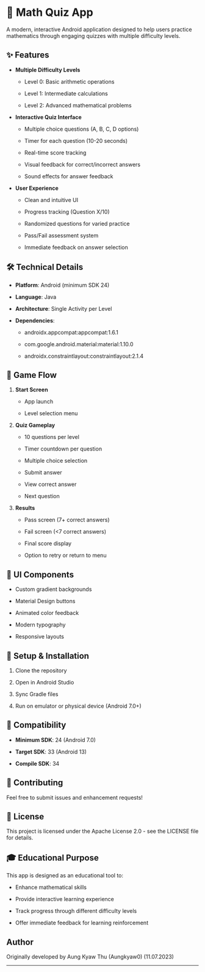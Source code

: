 # 🧮 Math Quiz App

A modern, interactive Android application designed to help users practice mathematics through engaging quizzes with multiple difficulty levels.

## ✨ Features

- **Multiple Difficulty Levels**
  - Level 0: Basic arithmetic operations

  - Level 1: Intermediate calculations
  - Level 2: Advanced mathematical problems

- **Interactive Quiz Interface**
  - Multiple choice questions (A, B, C, D options)

  - Timer for each question (10-20 seconds)
  - Real-time score tracking
  - Visual feedback for correct/incorrect answers
  - Sound effects for answer feedback

- **User Experience**
  - Clean and intuitive UI

  - Progress tracking (Question X/10)
  - Randomized questions for varied practice
  - Pass/Fail assessment system
  - Immediate feedback on answer selection

## 🛠 Technical Details

- **Platform**: Android (minimum SDK 24)

- **Language**: Java
- **Architecture**: Single Activity per Level
- **Dependencies**:
  - androidx.appcompat:appcompat:1.6.1

  - com.google.android.material:material:1.10.0
  - androidx.constraintlayout:constraintlayout:2.1.4

## 🎯 Game Flow

1. **Start Screen**
   - App launch

   - Level selection menu

2. **Quiz Gameplay**
   - 10 questions per level

   - Timer countdown per question
   - Multiple choice selection
   - Submit answer
   - View correct answer
   - Next question

3. **Results**
   - Pass screen (7+ correct answers)

   - Fail screen (<7 correct answers)
   - Final score display
   - Option to retry or return to menu

## 🎨 UI Components

- Custom gradient backgrounds

- Material Design buttons
- Animated color feedback
- Modern typography
- Responsive layouts

## 🔧 Setup & Installation

1. Clone the repository

2. Open in Android Studio
3. Sync Gradle files
4. Run on emulator or physical device (Android 7.0+)

## 📱 Compatibility

- **Minimum SDK**: 24 (Android 7.0)

- **Target SDK**: 33 (Android 13)
- **Compile SDK**: 34

## 🤝 Contributing

Feel free to submit issues and enhancement requests!

## 📄 License

This project is licensed under the Apache License 2.0 - see the LICENSE file for details.

## 🎓 Educational Purpose

This app is designed as an educational tool to:
- Enhance mathematical skills

- Provide interactive learning experience
- Track progress through different difficulty levels
- Offer immediate feedback for learning reinforcement


## Author

Originally developed by Aung Kyaw Thu (Aungkyaw0) (11.07.2023)

---
